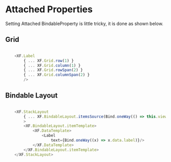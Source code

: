 # Attached Properties

Setting Attached BindableProperty is little tricky, it is done as shown below.

## Grid
```typescript

    <XF.Label
        { ... XF.Grid.row(1) }
        { ... XF.Grid.column(1) }
        { ... XF.Grid.rowSpan(2) }
        { ... XF.Grid.columnSpan(2) }
        />

```

## Bindable Layout
```typescript

    <XF.StackLayout
        { ... XF.BindableLayout.itemsSource(Bind.oneWay(() => this.viewModel.items)) }
        >
        <XF.BindableLayout.itemTemplate>
            <XF.DataTemplate>
                <Label
                    text={Bind.oneWay((x) => x.data.label)}/>
            </XF.DataTemplate>
        </XF.BindableLayout.itemTemplate>
    </XF.StackLayout>

```